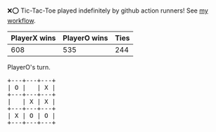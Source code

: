 :x::o: Tic-Tac-Toe played indefinitely by github action runners! See [my workflow](.github/workflows/play.yaml).

|PlayerX wins|PlayerO wins|Ties|
|-|-|-|
|608|535|244|

PlayerO's turn.

<pre>
+---+---+---+
| O |   | X |
+---+---+---+
|   | X | X |
+---+---+---+
| X | O | O |
+---+---+---+
</pre>
